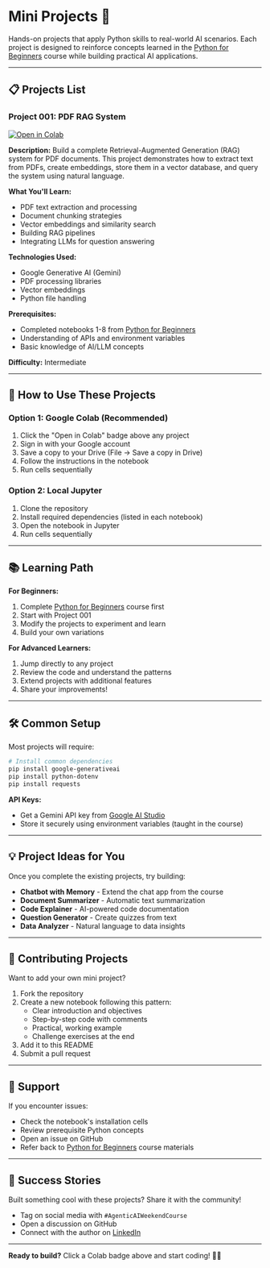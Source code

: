 # Mini Projects 🚀

Hands-on projects that apply Python skills to real-world AI scenarios. Each project is designed to reinforce concepts learned in the [Python for Beginners](../python_for_beginners/) course while building practical AI applications.

---

## 📋 Projects List

### Project 001: PDF RAG System
[![Open in Colab](https://colab.research.google.com/assets/colab-badge.svg)](https://colab.research.google.com/github/vivmagarwal/agentic_ai_weekend_course/blob/main/mini_projects/001_progression_lm/progression_lm.ipynb)

**Description:**
Build a complete Retrieval-Augmented Generation (RAG) system for PDF documents. This project demonstrates how to extract text from PDFs, create embeddings, store them in a vector database, and query the system using natural language.

**What You'll Learn:**
- PDF text extraction and processing
- Document chunking strategies
- Vector embeddings and similarity search
- Building RAG pipelines
- Integrating LLMs for question answering

**Technologies Used:**
- Google Generative AI (Gemini)
- PDF processing libraries
- Vector embeddings
- Python file handling

**Prerequisites:**
- Completed notebooks 1-8 from [Python for Beginners](../python_for_beginners/)
- Understanding of APIs and environment variables
- Basic knowledge of AI/LLM concepts

**Difficulty:** Intermediate

---

## 🎯 How to Use These Projects

### Option 1: Google Colab (Recommended)
1. Click the "Open in Colab" badge above any project
2. Sign in with your Google account
3. Save a copy to your Drive (File → Save a copy in Drive)
4. Follow the instructions in the notebook
5. Run cells sequentially

### Option 2: Local Jupyter
1. Clone the repository
2. Install required dependencies (listed in each notebook)
3. Open the notebook in Jupyter
4. Run cells sequentially

---

## 📚 Learning Path

**For Beginners:**
1. Complete [Python for Beginners](../python_for_beginners/) course first
2. Start with Project 001
3. Modify the projects to experiment and learn
4. Build your own variations

**For Advanced Learners:**
1. Jump directly to any project
2. Review the code and understand the patterns
3. Extend projects with additional features
4. Share your improvements!

---

## 🛠️ Common Setup

Most projects will require:

```bash
# Install common dependencies
pip install google-generativeai
pip install python-dotenv
pip install requests
```

**API Keys:**
- Get a Gemini API key from [Google AI Studio](https://makersuite.google.com/app/apikey)
- Store it securely using environment variables (taught in the course)

---

## 💡 Project Ideas for You

Once you complete the existing projects, try building:

- **Chatbot with Memory** - Extend the chat app from the course
- **Document Summarizer** - Automatic text summarization
- **Code Explainer** - AI-powered code documentation
- **Question Generator** - Create quizzes from text
- **Data Analyzer** - Natural language to data insights

---

## 🤝 Contributing Projects

Want to add your own mini project?

1. Fork the repository
2. Create a new notebook following this pattern:
   - Clear introduction and objectives
   - Step-by-step code with comments
   - Practical, working example
   - Challenge exercises at the end
3. Add it to this README
4. Submit a pull request

---

## 📧 Support

If you encounter issues:
- Check the notebook's installation cells
- Review prerequisite Python concepts
- Open an issue on GitHub
- Refer back to [Python for Beginners](../python_for_beginners/) course materials

---

## 🌟 Success Stories

Built something cool with these projects? Share it with the community!
- Tag on social media with `#AgenticAIWeekendCourse`
- Open a discussion on GitHub
- Connect with the author on [LinkedIn](https://www.linkedin.com/in/vivmagarwal/)

---

**Ready to build?** Click a Colab badge above and start coding! 🚀🤖
